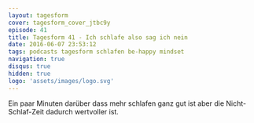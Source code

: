 ```yaml
---
layout: tagesform
cover: tagesform_cover_jtbc9y
episode: 41
title: Tagesform 41 - Ich schlafe also sag ich nein
date: 2016-06-07 23:53:12
tags: podcasts tagesform schlafen be-happy mindset
navigation: true
disqus: true
hidden: true
logo: 'assets/images/logo.svg'
---
```


Ein paar Minuten darüber dass mehr schlafen ganz gut ist
aber die Nicht-Schlaf-Zeit dadurch wertvoller ist.
